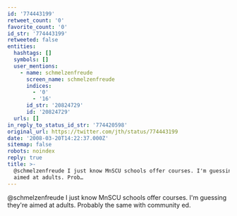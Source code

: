 ```yaml
---
id: '774443199'
retweet_count: '0'
favorite_count: '0'
id_str: '774443199'
retweeted: false
entities:
  hashtags: []
  symbols: []
  user_mentions:
    - name: schmelzenfreude
      screen_name: schmelzenfreude
      indices:
        - '0'
        - '16'
      id_str: '20824729'
      id: '20824729'
  urls: []
in_reply_to_status_id_str: '774420598'
original_url: https://twitter.com/jth/status/774443199
date: '2008-03-20T14:22:37.000Z'
sitemap: false
robots: noindex
reply: true
title: >-
  @schmelzenfreude I just know MnSCU schools offer courses. I'm guessing they're
  aimed at adults. Prob…
---
```


@schmelzenfreude I just know MnSCU schools offer courses. I'm guessing they're aimed at adults. Probably the same with community ed.